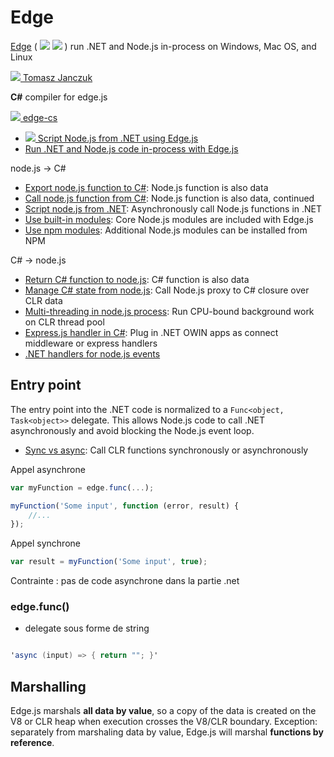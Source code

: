 # Edge

[Edge](http://tjanczuk.github.io/edge/)
( [![][ico-github]](https://github.com/tjanczuk/edge) [![][ico-npm]](https://www.npmjs.com/package/edge) )
run .NET and Node.js in-process on Windows, Mac OS, and Linux

[![](http://www.google.com/s2/favicons?domain=tomasz.janczuk.org) Tomasz Janczuk](http://tomasz.janczuk.org)

**C#** compiler for edge.js

[![][ico-github] edge-cs](https://github.com/tjanczuk/edge-cs)

- [![](http://www.google.com/s2/favicons?domain=tomasz.janczuk.org) Script Node.js from .NET using Edge.js](http://tomasz.janczuk.org/2014/05/script-nodejs-from-net-using-edgejs.html)
- [Run .NET and Node.js code in-process with Edge.js](http://www.infoq.com/articles/the_edge_of_net_and_node)

node.js -> C#
- [Export node.js function to C#](http://tjanczuk.github.io/edge/#/31): Node.js function is also data
- [Call node.js function from C#](http://tjanczuk.github.io/edge/#/32): Node.js function is also data, continued
- [Script node.js from .NET](http://tjanczuk.github.io/edge/#/48): Asynchronously call Node.js functions in .NET
- [Use built-in modules](http://tjanczuk.github.io/edge/#/51): Core Node.js modules are included with Edge.js 
- [Use npm modules](http://tjanczuk.github.io/edge/#/52): Additional Node.js modules can be installed from NPM

C# -> node.js
- [Return C# function to node.js](http://tjanczuk.github.io/edge/#/33): C# function is also data
- [Manage C# state from node.js](http://tjanczuk.github.io/edge/#/34): Call Node.js proxy to C# closure over CLR data
- [Multi-threading in node.js process](http://tjanczuk.github.io/edge/#/39): Run CPU-bound background work on CLR thread pool
- [Express.js handler in C#](http://tjanczuk.github.io/edge/#/43): Plug in .NET OWIN apps as connect middleware or express handlers
- [.NET handlers for node.js events](http://tjanczuk.github.io/edge/#/55)

## Entry point

The entry point into the .NET code is normalized to a `Func<object, Task<object>>` delegate.
This allows Node.js code to call .NET asynchronously and avoid blocking the Node.js event loop.

- [Sync vs async](http://tjanczuk.github.io/edge/#/27): Call CLR functions synchronously or asynchronously

Appel asynchrone

```javascript
var myFunction = edge.func(...);

myFunction('Some input', function (error, result) {
    //...
});
```

Appel synchrone

```javascript
var result = myFunction('Some input', true);
```

Contrainte : pas de code asynchrone dans la partie .net
 
### edge.func()

* delegate sous forme de string

```csharp

'async (input) => { return ""; }'
```

## Marshalling

Edge.js marshals **all data by value**, so a copy of the data is created on the V8 or CLR heap when execution crosses the V8/CLR boundary.
Exception: separately from marshaling data by value, Edge.js will marshal **functions by reference**. 


[ico-github]: https://camo.githubusercontent.com/40c6c706914d145efe97dd7b353a13fb6a12950a/687474703a2f2f7777772e676f6f676c652e636f6d2f73322f66617669636f6e733f646f6d61696e3d6769746875622e636f6d
[ico-npm]:    https://camo.githubusercontent.com/0b9ab04bd9ec24725b784564edd3b37a6d24e72b/687474703a2f2f7777772e676f6f676c652e636f6d2f73322f66617669636f6e733f646f6d61696e3d6e706d6a732e636f6d
[ico-vs]:     https://camo.githubusercontent.com/e970fb88aa5b2bc099f0e68d36d3c7d670409bfa/68747470733a2f2f692d6d73646e2e7365632e732d6d7366742e636f6d2f64796e696d672f49433631323330382e706e67
[ico-nodejs]: https://camo.githubusercontent.com/ea1200d67566a52c1efe34d5794da1d908419955/687474703a2f2f7777772e676f6f676c652e636f6d2f73322f66617669636f6e733f646f6d61696e3d6e6f64656a732e6f7267
[ico-vscode]: https://camo.githubusercontent.com/85dba057e9bc65dd556272162e125f7dafb7dd6d/687474703a2f2f64367264356734746e6268716a2e636c6f756466726f6e742e6e65742f696d6167653f75726c3d636f64652e76697375616c73747564696f2e636f6d26743d3226733d3126683d3134323939333931313630323730393335353134
